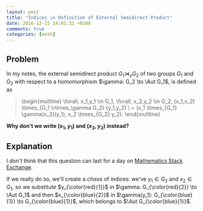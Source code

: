 ```yaml
---
layout: post
title: "Indices in Definition of External Semidirect Product"
date: 2016-12-15 14:01:31 +0100
comments: true
categories: [math]
---
```


Problem
---

<span class="myeqn" markdown="0">In my notes, the external semidirect
product $G_1 \rtimes_\gamma G_2$ of two groups $G_1$ and $G_2$ with
respect to a homomorphism $\gamma: G_2 \to \Aut G_1$, is defined
as</span>

> <span class="myeqn" markdown="0">\begin{multline}
\forall\, x_1,y_1 \in G_1, \forall\, x_2,y_2 \in G_2, (x_1,x_2)
\times_{G_1 \rtimes_\gamma G_2} (y_1,y_2) \\
= (x_1 \times_{G_1} \gamma(x_2)(y_1), x_2 \times_{G_2} y_2).
\end{multline}</span>

**Why don't we write $(x_1,y_1)$ and $(x_2,y_2)$ instead?**

<!-- more -->

Explanation
---

I *don't* think that this question can last for a day on
[Mathematics Stack Exchange][mathse].

If we really do so, we'll create a *chaos* of indices: <span
class="myeqn" markdown="0">we've $y_1 \in G_2$ and $x_2 \in G_1$, so
we substitute $y_{\color{red}{1}}$ in $\gamma: G_{\color{red}{2}} \to
\Aut G_1$ and then $x_{\color{blue}{2}}$ in $\gamma(y_1):
G_{\color{blue}{1}} \to G_{\color{blue}{1}}$, which belongs to $\Aut
G_{\color{blue}{1}}$.</span>

[mathse]: http://math.stackexchange.com/
